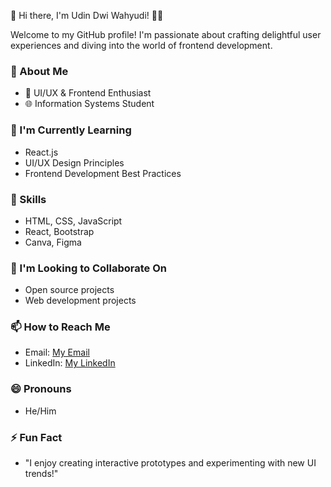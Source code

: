 👋 Hi there, I'm Udin Dwi Wahyudi! 👨‍💻

Welcome to my GitHub profile! I'm passionate about crafting delightful user experiences and diving into the world of frontend development.

### 👀 About Me
- 🎨 UI/UX & Frontend Enthusiast
- 🌐 Information Systems Student

### 🌱 I'm Currently Learning
- React.js
- UI/UX Design Principles
- Frontend Development Best Practices

### 💼 Skills
- HTML, CSS, JavaScript
- React, Bootstrap
- Canva, Figma

### 💞️ I'm Looking to Collaborate On
- Open source projects
- Web development projects

### 📫 How to Reach Me
- Email: [My Email](gmailto:udindwiwahyudi04@gmail.com)
- LinkedIn: [My LinkedIn](www.linkedin.com/in/udindwy)

### 😄 Pronouns
- He/Him

### ⚡ Fun Fact
- "I enjoy creating interactive prototypes and experimenting with new UI trends!"
